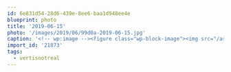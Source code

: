 ```yaml
---
id: 6e831d54-28d6-439e-8ee6-baa1d948ee4e
blueprint: photo
title: '2019-06-15'
photo: '/images/2019/06/99d0a-2019-06-15.jpg'
caption: '<!-- wp:image --><figure class="wp-block-image"><img src="/assets/images/2019/06/99d0a-2019-06-15.jpg" /></figure><!-- /wp:image --><!-- wp:paragraph --><p>First time taking an escalator in an Ultra. A++++ highly recommended, would do again.  Would the purest in you take the stairs? #vertisnotreal</p><!-- /wp:paragraph -->'
import_id: '21873'
tags:
  - vertisnotreal
---
```

